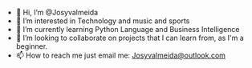 - 👋 Hi, I’m @Josyvalmeida
- 👀 I’m interested in Technology and music and sports
- 🌱 I’m currently learning Python Language and Business Intelligence 
- 💞️ I’m looking to collaborate on projects that I can learn from, as I'm a beginner.
- 📫 How to reach me just email me: Josyvalmeida@outlook.com 

<!---
Josyvalmeida/Josyvalmeida is a ✨ special ✨ repository because its `README.md` (this file) appears on your GitHub profile.
You can click the Preview link to take a look at your changes.
--->
